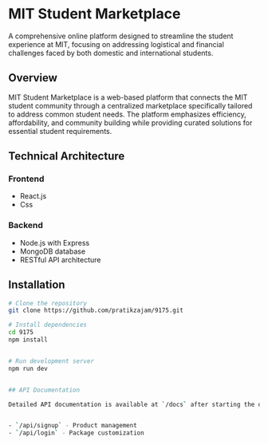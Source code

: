 # MIT Student Marketplace

A comprehensive online platform designed to streamline the student experience at MIT, focusing on addressing logistical and financial challenges faced by both domestic and international students.

## Overview

MIT Student Marketplace is a web-based platform that connects the MIT student community through a centralized marketplace specifically tailored to address common student needs. The platform emphasizes efficiency, affordability, and community building while providing curated solutions for essential student requirements.



## Technical Architecture

### Frontend
- React.js
- Css

### Backend
- Node.js with Express
- MongoDB database
- RESTful API architecture



## Installation

```bash
# Clone the repository
git clone https://github.com/pratikzajam/9175.git

# Install dependencies
cd 9175
npm install


# Run development server
npm run dev


## API Documentation

Detailed API documentation is available at `/docs` after starting the development server. The API follows RESTful principles and includes the following main endpoints:


- `/api/signup` - Product management
- `/api/login` - Package customization




